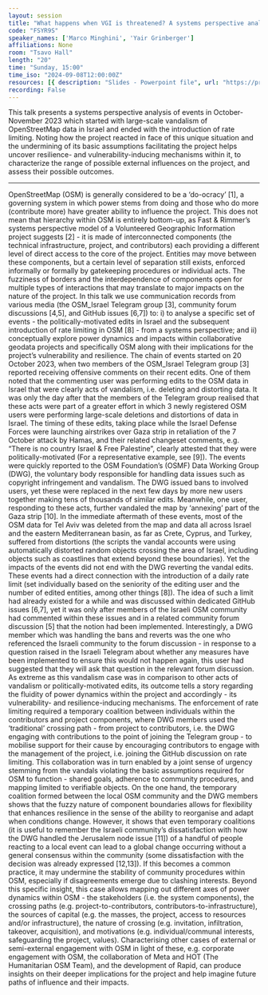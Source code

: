 ```yaml
---
layout: session
title: "What happens when VGI is threatened? A systems perspective analysis of the events behind the introduction of rate limiting in OpenStreetMap"
code: "FSYR9S"
speaker_names: ['Marco Minghini', 'Yair Grinberger']
affiliations: None
room: "Tsavo Hall"
length: "20"
time: "Sunday, 15:00"
time_iso: "2024-09-08T12:00:00Z"
resources: [{ description: "Slides - Powerpoint file", url: "https://pretalx.com/media/state-of-the-map-2024-academic-track/submissions/FSYR9S/resources/What_happens_when_VGI_4wABAgL.pptx" },{ description: "Slides - PDF file", url: "https://pretalx.com/media/state-of-the-map-2024-academic-track/submissions/FSYR9S/resources/What_happens_when_VGI__bDuJVwY.pdf" }]
recording: False
---
```


This talk presents a systems perspective analysis of events in October-November 2023 which started with large-scale vandalism of OpenStreetMap data in Israel and ended with the introduction of rate limiting. Noting how the project reacted in face of this unique situation and the undermining of its basic assumptions facilitating the project helps uncover resilience- and vulnerability-inducing mechanisms within it, to characterize the range of possible external influences on the project, and assess their possible outcomes.

<hr>

OpenStreetMap (OSM) is generally considered to be a ‘do-ocracy’ [1], a governing system in which power stems from doing and those who do more (contribute more) have greater ability to influence the project. This does not mean that hierarchy within OSM is entirely bottom-up, as Fast &amp; Rimmer’s systems perspective model of a Volunteered Geographic Information project suggests [2] - it is made of interconnected components (the technical infrastructure, project, and contributors) each providing a different level of direct access to the core of the project. Entities may move between these components, but a certain level of separation still exists, enforced informally or formally by gatekeeping procedures or individual acts. The fuzziness of borders and the interdependence of components open for multiple types of interactions that may translate to major impacts on the nature of the project. In this talk we use communication records from various media (the OSM_Israel Telegram group [3], community forum discussions [4,5], and GitHub issues [6,7]) to: i) to analyse a specific set of events - the politically-motivated edits in Israel and the subsequent introduction of rate limiting in OSM [8] - from a systems perspective; and ii) conceptually explore power dynamics and impacts within collaborative geodata projects and specifically OSM along with their implications for the project’s vulnerability and resilience.
The chain of events started on 20 October 2023, when two members of the OSM_Israel Telegram group [3] reported receiving offensive comments on their recent edits. One of them noted that the commenting user was performing edits to the OSM data in Israel that were clearly acts of vandalism, i.e. deleting and distorting data. It was only the day after that the members of the Telegram group realised that these acts were part of a greater effort in which 3 newly registered OSM users were performing large-scale deletions and distortions of data in Israel. The timing of these edits, taking place while the Israel Defense Forces were launching airstrikes over Gaza strip in retaliation of the 7 October attack by Hamas, and their related changeset comments, e.g. “There is no country Israel &amp; Free Palestine”, clearly attested that they were politically-motivated (For a representative example, see [9]). The events were quickly reported to the OSM Foundation’s (OSMF) Data Working Group (DWG), the voluntary body responsible for handling data issues such as copyright infringement and vandalism. The DWG issued bans to involved users, yet these were replaced in the next few days by more new users together making tens of thousands of similar edits. Meanwhile, one user, responding to these acts, further vandaled the map by ‘annexing’ part of the Gaza strip [10].
	In the immediate aftermath of these events, most of the OSM data for Tel Aviv was deleted from the map and data all across Israel and the eastern Mediterranean basin, as far as Crete, Cyprus, and Turkey, suffered from distortions (the scripts the vandal accounts were using automatically distorted random objects crossing the area of Israel, including objects such as coastlines that extend beyond these boundaries). Yet the impacts of the events did not end with the DWG reverting the vandal edits. These events had a direct connection with the introduction of a daily rate limit (set individually based on the seniority of the editing user and the number of edited entities, among other things [8]). The idea of such a limit had already existed for a while and was discussed within dedicated GitHub issues [6,7], yet it was only after members of the Israeli OSM community had commented within these issues and in a related community forum discussion [5] that the notion had been implemented. Interestingly, a DWG member which was handling the bans and reverts was the one who referenced the Israeli community to the forum discussion - in response to a question raised in the Israeli Telegram about whether any measures have been implemented to ensure this would not happen again, this user had suggested that they will ask that question in the relevant forum discussion. 
As extreme as this vandalism case was in comparison to other acts of vandalism or politically-motivated edits, its outcome tells a story regarding the fluidity of power dynamics within the project and accordingly - its vulnerability- and resilience-inducing mechanisms. The enforcement of rate limiting required a temporary coalition between individuals within the contributors and project components, where DWG members used the ‘traditional’ crossing path - from project to contributors, i.e. the DWG engaging with contributions to the point of joining the Telegram group - to mobilise support for their cause by encouraging contributors to engage with the management of the project, i.e. joining the GitHub discussion on rate limiting. This collaboration was in turn enabled by a joint sense of urgency stemming from the vandals violating the basic assumptions required for OSM to function - shared goals, adherence to community procedures, and mapping limited to verifiable objects. On the one hand, the temporary coalition formed between the local OSM community and the DWG members shows that the fuzzy nature of component boundaries allows for flexibility that enhances resilience in the sense of the ability to reorganise and adapt when conditions change. However, it shows that even temporary coalitions (it is useful to remember the Israeli community’s dissatisfaction with how the DWG handled the Jerusalem node issue [11]) of a handful of people reacting to a local event can lead to a global change occurring without a general consensus within the community (some dissatisfaction with the decision was already expressed [12,13]). If this becomes a common practice, it may undermine the stability of community procedures within OSM, especially if disagreements emerge due to clashing interests. 
Beyond this specific insight, this case allows mapping out different axes of power dynamics within OSM - the stakeholders (i.e. the system components), the crossing paths (e.g. project-to-contributors, contributors-to-infrastructure), the sources of capital (e.g. the masses, the project, access to resources and/or infrastructure), the nature of crossing (e.g. invitation, infiltration, takeover, acquisition), and motivations (e.g. individual/communal interests, safeguarding the project, values). Characterising other cases of external or semi-external engagement with OSM in light of these, e.g. corporate engagement with OSM, the collaboration of Meta and HOT (The Humanitarian OSM Team), and the development of Rapid, can produce insights on their deeper implications for the project and help imagine future paths of influence and their impacts.


